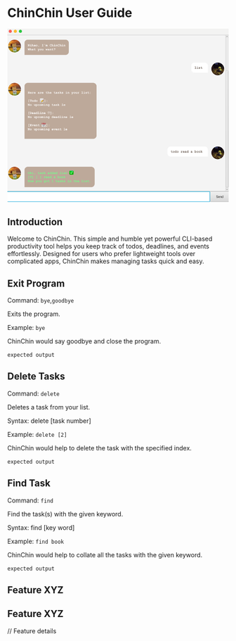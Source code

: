 # ChinChin User Guide

![ChinChin](Ui.png)

## Introduction

Welcome to ChinChin. This simple and humble yet powerful CLI-based productivity tool helps you keep track of todos,
deadlines, and events effortlessly. Designed for users who prefer lightweight tools over complicated apps, ChinChin
makes managing tasks quick and easy.

## Exit Program
Command: ```bye```,```goodbye```

Exits the program.

Example: `bye`

ChinChin would say goodbye and close the program.

```
expected output
```

## Delete Tasks
Command: ```delete```

Deletes a task from your list.

Syntax: delete [task number]

Example: `delete [2]`

ChinChin would help to delete the task with the specified index.

```
expected output
```


## Find Task
Command: ```find```

Find the task(s) with the given keyword.

Syntax: find [key word]

Example: `find book`

ChinChin would help to collate all the tasks with the given keyword.

```
expected output
```


## Feature XYZ

## Feature XYZ




// Feature details